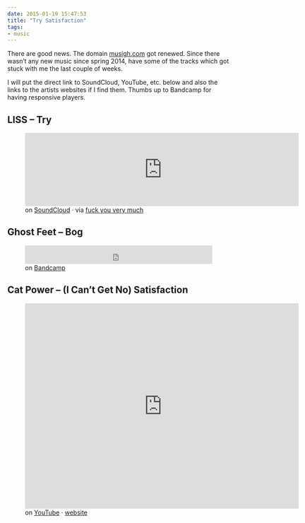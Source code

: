 ```yaml
---
date: 2015-01-19 15:47:53
title: "Try Satisfaction"
tags:
- music
---
```

There are good news. The domain <a href="http://musigh.com">musigh.com</a> got renewed. Since there wasn’t any new music since spring 2014, have some of the tracks which got stuck with me the last couple of weeks.

I will put the direct link to SoundCloud, YouTube, etc. below and also the links to the artists websites if I find them. Thumbs up to Bandcamp for having responsive players.

## LISS – Try

<figure>
    <div class="iframe-wrapper  iframe-wrapper__soundcloud">
        <iframe width="620" height="166" scrolling="no" frameborder="no" src="https://w.soundcloud.com/player/?url=https%3A//api.soundcloud.com/tracks/178633491&amp;color={{ site.ui_color }}&amp;auto_play=false&amp;hide_related=false&amp;show_comments=true&amp;show_user=true&amp;show_reposts=false"></iframe>
    </div>
    <figcaption>on <a href="https://soundcloud.com/liss2014/try/">SoundCloud</a> · via <a href="http://fuckyouverymuch.dk/post/106547379190/we-listen-to-liss">fuck you very much</a></figcaption>
</figure>

## Ghost Feet – Bog

<figure>
    <iframe style="border: 0; width: 100%; height: 42px;" src="https://bandcamp.com/EmbeddedPlayer/album=2367195171/size=small/bgcol=ffffff/linkcol={{ site.ui_color }}/track=2183804182/transparent=true/" seamless>Ghost Feet – Bog</iframe>
    <figcaption>on <a href="https://droppinggems.bandcamp.com/track/bog">Bandcamp</a></figcaption>
</figure>

## Cat Power – (I Can’t Get No) Satisfaction

<figure>
    <div class="iframe-wrapper  iframe-wrapper__video">
        <iframe width="620" height="465" src="https://www.youtube-nocookie.com/embed/lF3Wo47EbNo?rel=0" frameborder="0" allowfullscreen></iframe>
    </div>
    <figcaption>on <a href="https://www.youtube.com/watch?v=lF3Wo47EbNo">YouTube</a> · <a href="http://www.catpowermusic.com/">website</a></figcaption>
</figure>
